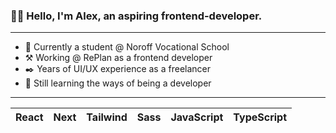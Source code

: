### 👋🏼 Hello, I'm Alex, an aspiring frontend-developer.
---

- 📖 Currently a student @ Noroff Vocational School
- ⚒️ Working @ RePlan as a frontend developer
- ✒️ Years of UI/UX experience as a freelancer
- 🏫 Still learning the ways of being a developer
---
| React  | Next | Tailwind | Sass | JavaScript | TypeScript |
| ---- | ---- | ---- | ---- | ---- | ---- |
